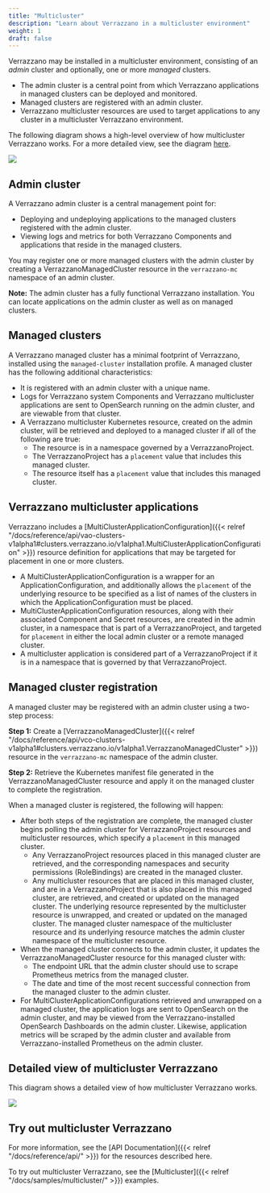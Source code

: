 ```yaml
---
title: "Multicluster"
description: "Learn about Verrazzano in a multicluster environment"
weight: 1
draft: false
---
```


Verrazzano may be installed in a multicluster environment, consisting of an _admin_ cluster and optionally, one or more
_managed_ clusters.
- The admin cluster is a central point from which Verrazzano applications in managed clusters can be deployed and monitored.
- Managed clusters are registered with an admin cluster.
- Verrazzano multicluster resources are used to target applications to any cluster in a multicluster Verrazzano environment.

The following diagram shows a high-level overview of how multicluster Verrazzano works. For a more
detailed view, see the diagram [here](#detailed-view-of-multicluster-verrazzano).

![](/docs/images/multicluster/MCConceptsHighLevel.png)

## Admin cluster
A Verrazzano admin cluster is a central management point for:
- Deploying and undeploying applications to the managed clusters registered with the admin cluster.
- Viewing logs and metrics for both Verrazzano Components and applications that reside in the managed clusters.

You may register one or more managed clusters with the admin cluster by creating a VerrazzanoManagedCluster
resource in the `verrazzano-mc` namespace of an admin cluster.

**Note:** The admin cluster has a fully functional Verrazzano installation. You can locate applications on the admin
cluster as well as on managed clusters.

## Managed clusters
A Verrazzano managed cluster has a minimal footprint of Verrazzano, installed using the `managed-cluster`
installation profile. A managed cluster has the following additional characteristics:
- It is registered with an admin cluster with a unique name.
- Logs for Verrazzano system Components and Verrazzano multicluster applications are sent to
  OpenSearch running on the admin cluster, and are viewable from that cluster.
- A Verrazzano multicluster Kubernetes resource, created on the admin cluster, will be retrieved and deployed to a
  managed cluster if all of the following are true:
    - The resource is in a namespace governed by a VerrazzanoProject.
    - The VerrazzanoProject has a `placement` value that includes this managed cluster.
    - The resource itself has a `placement` value that includes this managed cluster.

## Verrazzano multicluster applications
Verrazzano includes a [MultiClusterApplicationConfiguration]({{< relref "/docs/reference/api/vao-clusters-v1alpha1#clusters.verrazzano.io/v1alpha1.MultiClusterApplicationConfiguration" >}})
resource definition for applications that may be targeted for placement in one or more clusters.

- A MultiClusterApplicationConfiguration is a wrapper for an ApplicationConfiguration, and additionally allows the
  `placement` of the underlying resource to be specified as a list of names of the clusters in which the
  ApplicationConfiguration must be placed.
- MultiClusterApplicationConfiguration resources, along with their associated Component and Secret resources, are
  created in the admin cluster, in a namespace that is part of a VerrazzanoProject, and targeted for `placement`
  in either the local admin cluster or a remote managed cluster.
- A multicluster application is considered part of a VerrazzanoProject if it is in a namespace that is governed
  by that VerrazzanoProject.

## Managed cluster registration
A managed cluster may be registered with an admin cluster using a two-step process:

**Step 1:** Create a [VerrazzanoManagedCluster]({{< relref "/docs/reference/api/vco-clusters-v1alpha1#clusters.verrazzano.io/v1alpha1.VerrazzanoManagedCluster" >}}) resource in the `verrazzano-mc` namespace of the admin cluster.

**Step 2:** Retrieve the Kubernetes manifest file generated in the VerrazzanoManagedCluster resource and apply it on
the managed cluster to complete the registration.

When a managed cluster is registered, the following will happen:

- After both steps of the registration are complete, the managed cluster begins polling the admin cluster for
  VerrazzanoProject resources and multicluster resources, which specify a `placement` in this managed cluster.
    -  Any VerrazzanoProject resources placed in this managed cluster are retrieved, and the corresponding namespaces
       and security permissions (RoleBindings) are created in the managed cluster.
    - Any multicluster resources that are placed in this managed cluster, and are in a VerrazzanoProject that is
      also placed in this managed cluster, are retrieved, and created or updated on the managed cluster. The
      underlying resource represented by the multicluster resource is unwrapped, and created or updated on the managed
      cluster. The managed cluster namespace of the multicluster resource and its underlying resource matches
      the admin cluster namespace of the multicluster resource.
- When the managed cluster connects to the admin cluster, it updates the VerrazzanoManagedCluster resource for this
  managed cluster with:
  - The endpoint URL that the admin cluster should use to scrape Prometheus metrics from the managed cluster.
  - The date and time of the most recent successful connection from the managed cluster to the admin cluster.
- For MultiClusterApplicationConfigurations retrieved and unwrapped on a managed cluster, the application logs are
  sent to OpenSearch on the admin cluster, and may be viewed from the Verrazzano-installed OpenSearch Dashboards on the
  admin cluster. Likewise, application metrics will be scraped by the admin cluster and available from
  Verrazzano-installed Prometheus on the admin cluster.

## Detailed view of multicluster Verrazzano

This diagram shows a detailed view of how multicluster Verrazzano works.

![](/docs/images/multicluster/MCConcepts.png)

## Try out multicluster Verrazzano

For more information, see the [API Documentation]({{< relref "/docs/reference/api/" >}}) for the resources described here.

To try out multicluster Verrazzano, see the [Multicluster]({{< relref "/docs/samples/multicluster/" >}}) examples.
